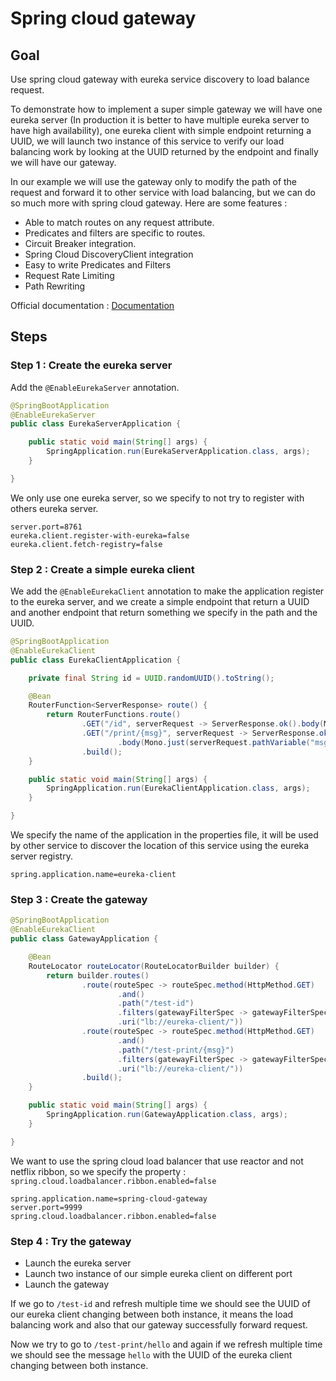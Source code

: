 # Spring cloud gateway

## Goal

Use spring cloud gateway with eureka service discovery to load balance request.

To demonstrate how to implement a super simple gateway we will have one eureka server (In production it is better to have multiple eureka server to have high availability), one eureka client with simple endpoint returning a UUID, we will launch two instance of this service to verify our load balancing work by looking at the UUID returned by the endpoint and finally we will have our gateway.

In our example we will use the gateway only to modify the path of the request and forward it to other service with load balancing, but we can do so much more with spring cloud gateway. Here are some features :
- Able to match routes on any request attribute.
- Predicates and filters are specific to routes.
- Circuit Breaker integration.
- Spring Cloud DiscoveryClient integration
- Easy to write Predicates and Filters
- Request Rate Limiting
- Path Rewriting

Official documentation : [Documentation](https://docs.spring.io/spring-cloud-gateway/docs/2.2.5.RELEASE/reference/html/)

## Steps

### Step 1 : Create the eureka server

Add the `@EnableEurekaServer` annotation.

```java
@SpringBootApplication
@EnableEurekaServer
public class EurekaServerApplication {

	public static void main(String[] args) {
		SpringApplication.run(EurekaServerApplication.class, args);
	}

}
```

We only use one eureka server, so we specify to not try to register with others eureka server.

```properties
server.port=8761
eureka.client.register-with-eureka=false
eureka.client.fetch-registry=false
```

### Step 2 : Create a simple eureka client

We add the `@EnableEurekaClient` annotation to make the application register to the eureka server, and we create a simple endpoint that return a UUID and another endpoint that return something we specify in the path and the UUID.

```java
@SpringBootApplication
@EnableEurekaClient
public class EurekaClientApplication {

    private final String id = UUID.randomUUID().toString();

    @Bean
    RouterFunction<ServerResponse> route() {
        return RouterFunctions.route()
                .GET("/id", serverRequest -> ServerResponse.ok().body(Mono.just(id), String.class))
                .GET("/print/{msg}", serverRequest -> ServerResponse.ok()
                        .body(Mono.just(serverRequest.pathVariable("msg") + " " + id), String.class))
                .build();
    }

    public static void main(String[] args) {
        SpringApplication.run(EurekaClientApplication.class, args);
    }

}
```

We specify the name of the application in the properties file, it will be used by other service to discover the location of this service using the eureka server registry.

```properties
spring.application.name=eureka-client
```

### Step 3 : Create the gateway

```java
@SpringBootApplication
@EnableEurekaClient
public class GatewayApplication {

    @Bean
    RouteLocator routeLocator(RouteLocatorBuilder builder) {
        return builder.routes()
                .route(routeSpec -> routeSpec.method(HttpMethod.GET)
                        .and()
                        .path("/test-id")
                        .filters(gatewayFilterSpec -> gatewayFilterSpec.setPath("/id"))
                        .uri("lb://eureka-client/"))
                .route(routeSpec -> routeSpec.method(HttpMethod.GET)
                        .and()
                        .path("/test-print/{msg}")
                        .filters(gatewayFilterSpec -> gatewayFilterSpec.setPath("/print/{msg}"))
                        .uri("lb://eureka-client/"))
                .build();
    }

    public static void main(String[] args) {
        SpringApplication.run(GatewayApplication.class, args);
    }

}
```

We want to use the spring cloud load balancer that use reactor and not netflix ribbon, so we specify the property : `spring.cloud.loadbalancer.ribbon.enabled=false` 

```properties
spring.application.name=spring-cloud-gateway
server.port=9999
spring.cloud.loadbalancer.ribbon.enabled=false
```

### Step 4 : Try the gateway

- Launch the eureka server
- Launch two instance of our simple eureka client on different port
- Launch the gateway

If we go to `/test-id` and refresh multiple time we should see the UUID of our eureka client changing between both instance, it means the load balancing work and also that our gateway successfully forward request.

Now we try to go to `/test-print/hello` and again if we refresh multiple time we should see the message `hello` with the UUID of the eureka client changing between both instance.
